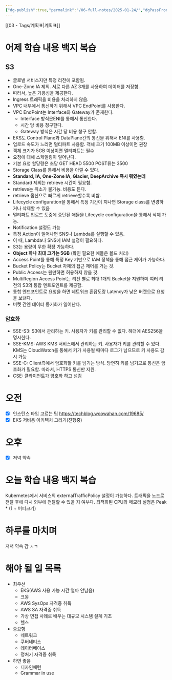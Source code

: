 ```yaml
---
{"dg-publish":true,"permalink":"/06-full-notes/2025-01-24/","dgPassFrontmatter":true,"noteIcon":""}
---
```


[[03 - Tags/계획표\|계획표]]
# 어제 학습 내용 백지 복습
## S3
- 글로벌 서비스지만 특정 리전에 포함됨.
- One-Zone IA 제외. 서로 다른 AZ 3개를 사용하여 데이터를 저장함.
- 따라서, 높은 가용성을 제공한다.
- Ingress 트래픽을 비용을 처리하지 않음.
- VPC 내부에서 통신하기 위해서 VPC EndPoint를 사용한다.
- VPC EndPoint는 Interface와 Gateway가 존재한다.
	- Interface 방식은ENI를 통해서 통신한다.
	- 시간 당 비용 청구한다.
	- Gateway 방식은 시간 당 비용 청구 안함.
- EKS도 Control Plane과 DataPlane간의 통신을 위해서 ENI를 사용함.
- 업로드 속도가 느리면 멀티파트 사용함. 객체 크기 100MB 이상이면 권장
- 객체 크기가 5GB 이상이면 멀티파트는 필수
- 요청에 대해 스케일링이 일어난다.
- 기본 요청 할당량은 초당 GET HEAD 5500 POST류는 3500
- Storage Class를 통해서 비용을 아낄 수 있다.
- **Standard, IA, One-Zone IA, Glacier, DeepArchive 즉시 뭐였는데** 
- Standard 제외는 retrieve 시간이 필요함.
- retrieve는 취소가 불가능. 비용도 든다.
- retrieve 옵션으로 빠르게 retrieve할수록 비쌈.
- Lifecycle configuration을 통해서 특정 기간이 지나면 Storage class를 변경하거나 삭제할 수 있음
- 멀티파트 업로드 도중에 중단된 애들을 Lifecycle configuration을 통해서 삭제 가능.
- Notification 설정도 가능
- 특정 Action이 일어나면 SNS나 Lambda를 실행할 수 있음.
- 이 때, Lambda나 SNS에 IAM 설정이 필요하다.
- S3는 용량이 무한 확장 가능하다.
- **Object 하나 최대 크기는 5GB** (확인 필요한 애들은 볼드 처리)
- Access Point를 통해 특정 Key 기반으로 IAM 정책을 통해 접근 제어가 가능하다.
- Bucket Policy는 Bucket 자체의 접근 제어를 거는 것.
- Public Access는 웬만하면 허용하지 않을 것.
- MultiRegion Access Point는 리전 별로 최대 1개의 Bucket을 지원하며 여러 리전의 S3의 통합 엔트포인트를 제공함.
- 통합 엔드포인트로 요청을 하면 네트워크 혼잡도랑 Latency가 낮은 버켓으로 요청을 보낸다.
- 버켓 간엔 데이터 동기화가 일어난다.
### 암호화
- SSE-S3: S3에서 관리하는 키. 사용자가 키를 관리할 수 없다. 헤더에 AES256을 명시한다.
- SSE-KMS: AWS KMS 서비스에서 관리하는 키. 사용자가 키를 관리할 수 있다. KMS는 CloudWatch를 통해서 키가 사용될 때마다 로그가 남으므로 키 사용도 감시 가능
- SSE-C: Client측에서 암호화할 키를 넘기는 방식. 당연히 키를 넘기므로 통신은 암호화가 필요함. 따라서, HTTPS 통신만 지원.
- CSE: 클라이언트가 암호화 하고 넘김
# 오전
- [x] 인스턴스 타입 고르는 팁 https://techblog.woowahan.com/19685/
- [x] EKS 저비용 아키텍처 그리기(진행중)
# 오후
- [x] 저녁 약속
# 오늘 학습 내용 백지 복습
Kubernetes에서 서비스의 externalTrafficPolicy 설정이 가능하다.
트래픽을 노드로 전달 후에 다시 외부에 전달할 수 있을 지 여부다.
최적화된 CPU와 메모리 설정은 Peak * (1 + 버퍼크기)

# 하루를 마치며
저녁 약속 감 ㅅㄱ

# 해야 될 일 목록
- 최우선
	- EKS(AWS 사용 가능 시간 얼마 안남음)
	- 크몽
	- AWS SysOps 자격증 취득
	- AWS SA 자격증 취득
	- 가상 면접 사례로 배우는 대규모 시스템 설계 기초
	- 헬스
- 중요함
	- 네트워크
	- 쿠버네티스
	- 데이터베이스
	- 정처기 자격증 취득
- 하면 좋음
	- 디자인패턴
	- Grammar in use
